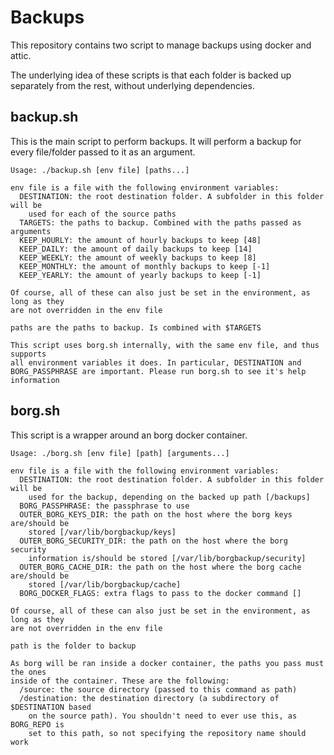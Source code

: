 # Backups

This repository contains two script to manage backups using docker and attic.

The underlying idea of these scripts is that each folder is backed up separately from the rest,
without underlying dependencies.

## backup.sh

This is the main script to perform backups. It will perform a backup for every file/folder passed to
it as an argument.

```
Usage: ./backup.sh [env file] [paths...]

env file is a file with the following environment variables:
  DESTINATION: the root destination folder. A subfolder in this folder will be
    used for each of the source paths
  TARGETS: the paths to backup. Combined with the paths passed as arguments
  KEEP_HOURLY: the amount of hourly backups to keep [48]
  KEEP_DAILY: the amount of daily backups to keep [14]
  KEEP_WEEKLY: the amount of weekly backups to keep [8]
  KEEP_MONTHLY: the amount of monthly backups to keep [-1]
  KEEP_YEARLY: the amount of yearly backups to keep [-1]

Of course, all of these can also just be set in the environment, as long as they
are not overridden in the env file

paths are the paths to backup. Is combined with $TARGETS

This script uses borg.sh internally, with the same env file, and thus supports
all environment variables it does. In particular, DESTINATION and
BORG_PASSPHRASE are important. Please run borg.sh to see it's help information
```

## borg.sh

This script is a wrapper around an borg docker container.

```
Usage: ./borg.sh [env file] [path] [arguments...]

env file is a file with the following environment variables:
  DESTINATION: the root destination folder. A subfolder in this folder will be
    used for the backup, depending on the backed up path [/backups]
  BORG_PASSPHRASE: the passphrase to use
  OUTER_BORG_KEYS_DIR: the path on the host where the borg keys are/should be
    stored [/var/lib/borgbackup/keys]
  OUTER_BORG_SECURITY_DIR: the path on the host where the borg security
    information is/should be stored [/var/lib/borgbackup/security]
  OUTER_BORG_CACHE_DIR: the path on the host where the borg cache are/should be
    stored [/var/lib/borgbackup/cache]
  BORG_DOCKER_FLAGS: extra flags to pass to the docker command []

Of course, all of these can also just be set in the environment, as long as they
are not overridden in the env file

path is the folder to backup

As borg will be ran inside a docker container, the paths you pass must the ones
inside of the container. These are the following:
  /source: the source directory (passed to this command as path)
  /destination: the destination directory (a subdirectory of $DESTINATION based
    on the source path). You shouldn't need to ever use this, as BORG_REPO is
    set to this path, so not specifying the repository name should work
```
